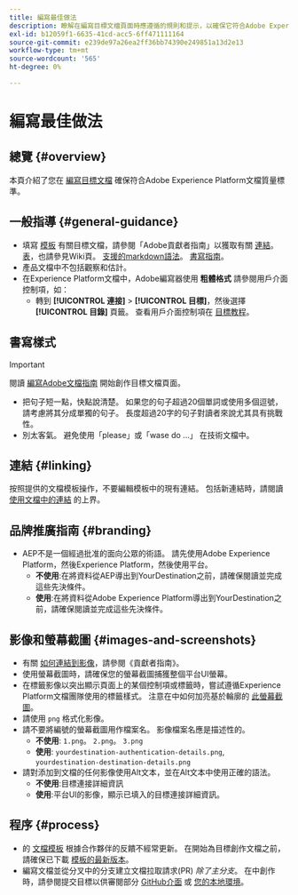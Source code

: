 ```yaml
---
title: 編寫最佳做法
description: 瞭解在編寫目標文檔頁面時應遵循的規則和提示，以確保它符合Adobe Experience Platform文檔質量標準。
exl-id: b12059f1-6635-41cd-acc5-6ff471111164
source-git-commit: e239de97a26ea2ff36bb74390e249851a13d2e13
workflow-type: tm+mt
source-wordcount: '565'
ht-degree: 0%

---
```


# 編寫最佳做法

## 總覽 {#overview}

本頁介紹了您在 [編寫目標文檔](./documentation-instructions.md) 確保符合Adobe Experience Platform文檔質量標準。

## 一般指導 {#general-guidance}

* 填寫 [模板](./self-service-template.md) 有關目標文檔，請參閱「Adobe貢獻者指南」以獲取有關 [連結](https://experienceleague.adobe.com/docs/contributor/contributor-guide/writing-essentials/linking.html?lang=en)。 [表](https://experienceleague.adobe.com/docs/contributor/contributor-guide/writing-essentials/markdown.html?lang=en#tables)，也請參見Wiki頁。 [支援的markdown語法](https://experienceleague.adobe.com/docs/contributor/contributor-guide/writing-essentials/markdown.html?lang=en)。 [書寫指南](https://experienceleague.adobe.com/docs/contributor/contributor-guide/writing-essentials/general-writing-guidance.html?lang=en)。
* 產品文檔中不包括觀察和估計。
* 在Experience Platform文檔中，Adobe編寫器使用 **粗體格式** 請參閱用戶介面控制項，如：
   * 轉到 **[!UICONTROL 連接]** > **[!UICONTROL 目標]**，然後選擇 **[!UICONTROL 目錄]** 頁籤。 查看用戶介面控制項在 [目標教程](https://experienceleague.adobe.com/docs/experience-platform/destinations/ui/activate/activate-batch-profile-destinations.html?lang=en#select-destination)。

## 書寫樣式

>[!IMPORTANT]
>
>閱讀 [編寫Adobe文檔指南](https://experienceleague.adobe.com/docs/contributor/contributor-guide/writing-essentials/general-writing-guidance.html?lang=en) 開始創作目標文檔頁面。

* 把句子短一點，快點說清楚。 如果您的句子超過20個單詞或使用多個逗號，請考慮將其分成單獨的句子。 長度超過20字的句子對讀者來說尤其具有挑戰性。
* 別太客氣。 避免使用「please」或「wase do ...」 在技術文檔中。

## 連結 {#linking}

按照提供的文檔模板操作，不要編輯模板中的現有連結。 包括新連結時，請閱讀 [使用文檔中的連結](https://experienceleague.adobe.com/docs/contributor/contributor-guide/writing-essentials/linking.html?lang=en) 的上界。

## 品牌推廣指南 {#branding}

* AEP不是一個經過批准的面向公眾的術語。 請先使用Adobe Experience Platform，然後Experience Platform，然後使用平台。
   * **不使用**:在將資料從AEP導出到YourDestination之前，請確保閱讀並完成這些先決條件。
   * **使用**:在將資料從Adobe Experience Platform導出到YourDestination之前，請確保閱讀並完成這些先決條件。

## 影像和螢幕截圖 {#images-and-screenshots}

* 有關 [如何連結到影像](https://experienceleague.adobe.com/docs/contributor/contributor-guide/writing-essentials/markdown.html?lang=en#images)，請參閱《貢獻者指南》。
* 使用螢幕截圖時，請確保您的螢幕截圖捕獲整個平台UI螢幕。
* 在標籤影像以突出顯示頁面上的某個控制項或標籤時，嘗試遵循Experience Platform文檔團隊使用的標籤樣式。 注意在中如何加亮基於輪廓的 [此螢幕截圖](/help/destinations/catalog/cloud-storage/amazon-s3.md#export-type-frequency)。
* 請使用 `png` 格式化影像。
* 請不要將編號的螢幕截圖用作檔案名。 影像檔案名應是描述性的。
   * **不使用**: `1.png`。 `2.png`。 `3.png`
   * **使用**: `yourdestination-authentication-details.png`, `yourdestination-destination-details.png`
* 請對添加到文檔的任何影像使用Alt文本，並在Alt文本中使用正確的語法。
   * **不使用**:目標連接詳細資訊
   * **使用**:平台UI的影像，顯示已填入的目標連接詳細資訊。

## 程序 {#process}

* 的 [文檔模板](./self-service-template.md) 根據合作夥伴的反饋不經常更新。 在開始為目標創作文檔之前，請確保已下載 [模板的最新版本](../assets/docs-framework/yourdestination-template.zip)。
* 編寫文檔並從分叉中的分支建立文檔拉取請求(PR) *除了主分支*。 在中創作時，請參閱提交目標以供審閱部分 [GitHub介面](./use-github-interface-to-create-documentation.md#submit-review) 或 [您的本地環境](./work-in-local-environment.md#submit-review)。
